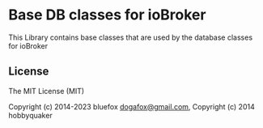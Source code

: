 # Base DB classes for ioBroker
This Library contains base classes that are used by the database classes for ioBroker

## License
The MIT License (MIT)

Copyright (c) 2014-2023 bluefox <dogafox@gmail.com>,
Copyright (c) 2014      hobbyquaker
